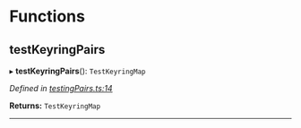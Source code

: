 

# Functions

<a id="testkeyringpairs"></a>

##  testKeyringPairs

▸ **testKeyringPairs**(): `TestKeyringMap`

*Defined in [testingPairs.ts:14](https://github.com/polkadot-js/common/blob/6d8e788/packages/keyring/src/testingPairs.ts#L14)*

**Returns:** `TestKeyringMap`

___

